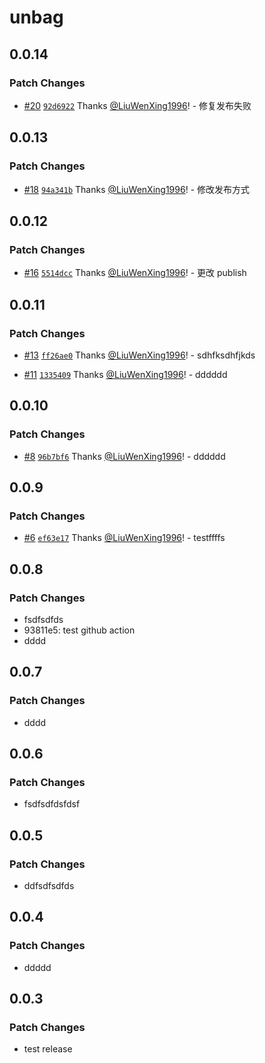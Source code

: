 # unbag

## 0.0.14

### Patch Changes

- [#20](https://github.com/LiuWenXing1996/unbag/pull/20) [`92d6922`](https://github.com/LiuWenXing1996/unbag/commit/92d6922833e24f52ead600e2289e57216632a540) Thanks [@LiuWenXing1996](https://github.com/LiuWenXing1996)! - 修复发布失败

## 0.0.13

### Patch Changes

- [#18](https://github.com/LiuWenXing1996/unbag/pull/18) [`94a341b`](https://github.com/LiuWenXing1996/unbag/commit/94a341bf4a23b3f9e4f8d34bf992097a30531ab9) Thanks [@LiuWenXing1996](https://github.com/LiuWenXing1996)! - 修改发布方式

## 0.0.12

### Patch Changes

- [#16](https://github.com/LiuWenXing1996/unbag/pull/16) [`5514dcc`](https://github.com/LiuWenXing1996/unbag/commit/5514dcc6af272193bbc84778fea92ad422590555) Thanks [@LiuWenXing1996](https://github.com/LiuWenXing1996)! - 更改 publish

## 0.0.11

### Patch Changes

- [#13](https://github.com/LiuWenXing1996/unbag/pull/13) [`ff26ae0`](https://github.com/LiuWenXing1996/unbag/commit/ff26ae0f05fea870d3ff19b6aadb2e7e7bd997bf) Thanks [@LiuWenXing1996](https://github.com/LiuWenXing1996)! - sdhfksdhfjkds

- [#11](https://github.com/LiuWenXing1996/unbag/pull/11) [`1335409`](https://github.com/LiuWenXing1996/unbag/commit/13354093ac95c70f0272245c71bce1b2af3e375c) Thanks [@LiuWenXing1996](https://github.com/LiuWenXing1996)! - dddddd

## 0.0.10

### Patch Changes

- [#8](https://github.com/LiuWenXing1996/unbag/pull/8) [`96b7bf6`](https://github.com/LiuWenXing1996/unbag/commit/96b7bf6acc57f3ba6c59a007cee7f32256999ced) Thanks [@LiuWenXing1996](https://github.com/LiuWenXing1996)! - dddddd

## 0.0.9

### Patch Changes

- [#6](https://github.com/LiuWenXing1996/unbag/pull/6) [`ef63e17`](https://github.com/LiuWenXing1996/unbag/commit/ef63e17866a5a5dc72b04aba53736428ff7c2e48) Thanks [@LiuWenXing1996](https://github.com/LiuWenXing1996)! - testffffs

## 0.0.8

### Patch Changes

- fsdfsdfds
- 93811e5: test github action
- dddd

## 0.0.7

### Patch Changes

- dddd

## 0.0.6

### Patch Changes

- fsdfsdfdsfdsf

## 0.0.5

### Patch Changes

- ddfsdfsdfds

## 0.0.4

### Patch Changes

- ddddd

## 0.0.3

### Patch Changes

- test release
